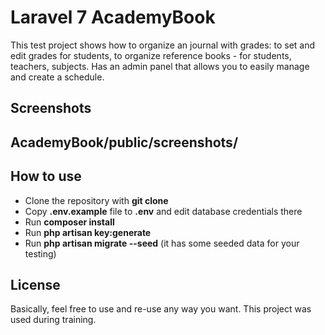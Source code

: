 # Laravel 7 AcademyBook

This test project shows how to organize an journal with grades: to set and edit grades for students, to organize reference books - for students, teachers, subjects.  Has an admin panel that allows you to easily manage and create a schedule.

## Screenshots
## AcademyBook/public/screenshots/



## How to use
- Clone the repository with __git clone__
- Copy __.env.example__ file to __.env__ and edit database credentials there
- Run __composer install__
- Run __php artisan key:generate__
- Run __php artisan migrate --seed__ (it has some seeded data for your testing)

## License

Basically, feel free to use and re-use any way you want. This project was used during training.
